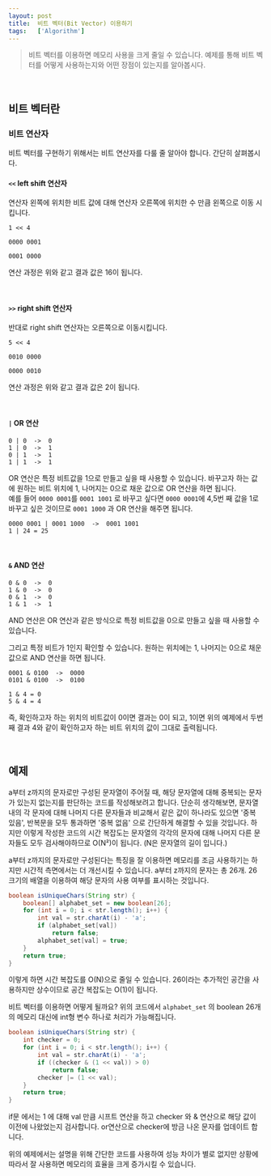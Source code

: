 ```yaml
---
layout: post
title:  비트 벡터(Bit Vector) 이용하기
tags:   ['Algorithm']
---
```


> 비트 벡터를 이용하면 메모리 사용을 크게 줄일 수 있습니다. 예제를 통해 비트 벡터를 어떻게 사용하는지와 어떤 장점이 있는지를 알아봅시다.  

<br/>  

## 비트 벡터란  

### 비트 연산자  

비트 벡터를 구현하기 위해서는 비트 연산자를 다룰 줄 알아야 합니다. 간단히 살펴봅시다.  

#### `<<` left shift 연산자  
연산자 왼쪽에 위치한 비트 값에 대해 연산자 오른쪽에 위치한 수 만큼 왼쪽으로 이동 시킵니다.  
```
1 << 4
```  


```
0000 0001

0001 0000
```   

연산 과정은 위와 같고 결과 값은 16이 됩니다.  

<br/>  

#### `>>` right shift 연산자  
반대로 right shift 연산자는 오른쪽으로 이동시킵니다.  

```
5 << 4
```  

```
0010 0000

0000 0010
```   

연산 과정은 위와 같고 결과 값은 2이 됩니다.  

<br/>  

#### `|` OR 연산  

```
0 | 0  ->  0
1 | 0  ->  1
0 | 1  ->  1
1 | 1  ->  1
```  

OR 연산은 특정 비트값을 1으로 만들고 싶을 때 사용할 수 있습니다. 바꾸고자 하는 값에 원하는 비트 위치에 1, 나머지는 0으로 채운 값으로 OR 연산을 하면 됩니다.  
예를 들어 `0000 0001`를 `0001 1001` 로 바꾸고 싶다면 `0000 0001`에 4,5번 째 값을 1로 바꾸고 싶은 것이므로 `0001 1000` 과 OR 연산을 해주면 됩니다.  

```
0000 0001 | 0001 1000  ->  0001 1001
1 | 24 = 25
```    

<br/>  

#### `&` AND 연산  

```
0 & 0  ->  0
1 & 0  ->  0
0 & 1  ->  0
1 & 1  ->  1
```  

AND 연산은 OR 연산과 같은 방식으로 특정 비트값을 0으로 만들고 싶을 때 사용할 수 있습니다.   

그리고 특정 비트가 1인지 확인할 수 있습니다. 원하는 위치에는 1, 나머지는 0으로 채운 값으로 AND 연산을 하면 됩니다.   

```
0001 & 0100  ->  0000
0101 & 0100  ->  0100

1 & 4 = 0
5 & 4 = 4
```   

즉, 확인하고자 하는 위치의 비트값이 0이면 결과는 0이 되고, 1이면 위의 예제에서 두번 째 결과 4와 같이 확인하고자 하는 비트 위치의 값이 그대로 출력됩니다.  

<br/>   

## 예제  

a부터 z까지의 문자로만 구성된 문자열이 주어질 때, 해당 문자열에 대해 중복되는 문자가 있는지 없는지를 판단하는 코드를 작성해보려고 합니다. 단순히 생각해보면, 문자열 내의 각 문자에 대해 나머지 다른 문자들과 비교해서 같은 값이 하나라도 있으면 '중복 있음', 반복문을 모두 통과하면 '중복 없음' 으로 간단하게 해결할 수 있을 것입니다. 하지만 이렇게 작성한 코드의 시간 복잡도는 문자열의 각각의 문자에 대해 나머지 다른 문자들도 모두 검사해야하므로 O(N²)이 됩니다. (N은 문자열의 길이 입니다.)    

a부터 z까지의 문자로만 구성된다는 특징을 잘 이용하면 메모리를 조금 사용하기는 하지만 시간적 측면에서는 더 개선시킬 수 있습니다. a부터 z까지의 문자는 총 26개. 26 크기의 배열을 이용하여 해당 문자의 사용 여부를 표시하는 것입니다.  

```java
boolean isUniqueChars(String str) {
    boolean[] alphabet_set = new boolean[26];
    for (int i = 0; i < str.length(); i++) {
        int val = str.charAt(i) - 'a';
        if (alphabet_set[val])
            return false;
        alphabet_set[val] = true;
    }
    return true;
}
```  

이렇게 하면 시간 복잡도를 O(N)으로 줄일 수 있습니다. 26이라는 추가적인 공간을 사용하지만 상수이므로 공간 복잡도는 O(1)이 됩니다.  

비트 벡터를 이용하면 어떻게 될까요? 위의 코드에서 `alphabet_set` 의 boolean 26개의 메모리 대신에 int형 변수 하나로 처리가 가능해집니다.  

```java
boolean isUniqueChars(String str) {
    int checker = 0;
    for (int i = 0; i < str.length(); i++) {
        int val = str.charAt(i) - 'a';
        if ((checker & (1 << val)) > 0)
            return false;
        checker |= (1 << val);
    }
    return true;
}
```   

if문 에서는 1 에 대해 val 만큼 시프트 연산을 하고 checker 와 & 연산으로 해당 값이 이전에 나왔었는지 검사합니다.
or연산으로 checker에 방금 나온 문자를 업데이트 합니다.  



위의 예제에서는 설명을 위해 간단한 코드를 사용하여 성능 차이가 별로 없지만 상황에 따라서 잘 사용하면 메모리의 효율을 크게 증가시킬 수 있습니다.  
